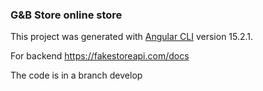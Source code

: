 ### G&B Store online store

This project was generated with [Angular CLI](https://github.com/angular/angular-cli) version 15.2.1.

For backend https://fakestoreapi.com/docs

The code is in a branch develop
